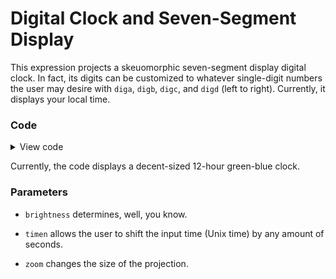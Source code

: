 # Digital Clock and Seven-Segment Display

This expression projects a skeuomorphic seven-segment display digital clock. In fact, its digits can be customized to whatever single-digit numbers the user may desire with `diga`, `digb`, `digc`, and `digd` (left to right). Currently, it displays your local time.

### Code

<details>
<summary>View code</summary>

```
brightness = 0.7;

zoom = 1;

timen = time + 0;

h = lerp(fraction,120,240);

s = 1;

diga = if(((time%43200) < 3600)|(time%43200 > 35999), 1, 0);
digb = floor(((((time + 39600)%43200)/3600)+1)%10);
digc = floor((time%3600)/600);
digd = floor((time%600)/60);

###########################################################

mindex = index % 63;

x' = zoom*if(index == 252 | index == 253, -5, if(mindex < 27, (mindex % 9) - 4, if(mindex < 45, -6, if(mindex < 63, 6, 100))) - if(index < 63, 26, if(index < 126, 10, if(index < 189, -10, if(index < 252, -26, 100))))-5;

y' = zoom*if(index == 252, 6, if(index == 253, -6, if(mindex < 27, 12*floor(((mindex/27) * 3) - 1), if(mindex < 36, 2 + mindex - 27, if(mindex < 45, -(2 + mindex - 36), if(mindex < 54, 2 + mindex - 45, if(mindex < 63, -(2 + mindex - 54), 100))))))));

v = brightness*(if(index == 252 | index == 253, ceil(sin(tau*timen)), if(index < 63,

if(diga == 0 | diga == 10 & mindex < 63, 0, 

if(diga == 1 & mindex < 45, 0, 

if(diga == 2 & ((mindex - 9) % 27) > 17 & mindex < 63, 0,

if(diga == 3 & mindex > 26 & mindex < 45, 0,

if(diga == 4 & mindex % 18 < if(mindex < 50, 9, -1), 0,

if(diga == 5 & 35 < mindex & mindex < 54, 0,

if(diga == 6 & 44 < mindex & mindex < 54, 0,

if(diga == 7 & (mindex % 27) < if(mindex < 50, 18, -1), 0,

if(diga == 8 & mindex < 0, 0,

if(diga == 9 & 35 < mindex & mindex < 45, 0, 1

)))))))))),

if(index < 126,

if(digb == 0 | digb == 10 & mindex > 8 & mindex < 18, 0, 

if(digb == 1 & mindex < 45, 0, 

if(digb == 2 & ((mindex - 9) % 27) > 17 & mindex < 63, 0,

if(digb == 3 & mindex > 26 & mindex < 45, 0,

if(digb == 4 & mindex % 18 < if(mindex < 50, 9, -1), 0,

if(digb == 5 & 35 < mindex & mindex < 54, 0,

if(digb == 6 & 44 < mindex & mindex < 54, 0,

if(digb == 7 & (mindex % 27) < if(mindex < 50, 18, -1), 0,

if(digb == 8 & mindex < 0, 0,

if(digb == 9 & 35 < mindex & mindex < 45, 0, 1

)))))))))),

if(index < 189,

if(digc == 0 | digc == 10 & mindex > 8 & mindex < 18, 0, 

if(digc == 1 & mindex < 45, 0, 

if(digc == 2 & ((mindex - 9) % 27) > 17 & mindex < 63, 0,

if(digc == 3 & mindex > 26 & mindex < 45, 0,

if(digc == 4 & mindex % 18 < if(mindex < 50, 9, -1), 0,

if(digc == 5 & 35 < mindex & mindex < 54, 0,

if(digc == 6 & 44 < mindex & mindex < 54, 0,

if(digc == 7 & (mindex % 27) < if(mindex < 50, 18, -1), 0,

if(digc == 8 & mindex < 0, 0,

if(digc == 9 & 35 < mindex & mindex < 45, 0, 1

)))))))))),

if(index < 252,

if(digd == 0 | digd == 10 & mindex > 8 & mindex < 18, 0, 

if(digd == 1 & mindex < 45, 0, 

if(digd == 2 & ((mindex - 9) % 27) > 17 & mindex < 63, 0,

if(digd == 3 & mindex > 26 & mindex < 45, 0,

if(digd == 4 & mindex % 18 < if(mindex < 50, 9, -1), 0,

if(digd == 5 & 35 < mindex & mindex < 54, 0,

if(digd == 6 & 44 < mindex & mindex < 54, 0,

if(digd == 7 & (mindex % 27) < if(mindex < 50, 18, -1), 0,

if(digd == 8 & mindex < 0, 0,

if(digd == 9 & 35 < mindex & mindex < 45, 0, 1

)))))))))), 0

))))));

```
</details>

Currently, the code displays a decent-sized 12-hour green-blue clock.

### Parameters

- `brightness` determines, well, you know.

- `timen` allows the user to shift the input time (Unix time) by any amount of seconds.

- `zoom` changes the size of the projection.
